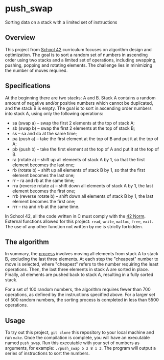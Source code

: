 # push_swap
Sorting data on a stack with a limited set of instructions

## Overview

This project from [School 42](https://42london.com) curriculum focuses on algorithm design and optimization. The goal is to sort a random set of numbers in ascending order using two stacks and a limited set of operations, including swapping, pushing, popping and rotating elements. The challenge lies in minimizing the number of moves required.

## Specifications
At the beginning there are two stacks: A and B. Stack A contains a random amount of negative and/or positive numbers which cannot be duplicated, and the stack B is empty. The goal is to sort in ascending order numbers into stack A, using only the following operations:

- sa (swap a) – swap the first 2 elements at the top of stack A;
- sb (swap b) – swap the first 2 elements at the top of stack B;
- ss – sa and sb at the same time;
- pa (push a) – take the first element at the top of B and put it at the top of A;
- pb (push b) – take the first element at the top of A and put it at the top of B.
- ra (rotate a) – shift up all elements of stack A by 1, so that the first element becomes the last one;
- rb (rotate b) – shift up all elements of stack B by 1, so that the first element becomes the last one;
- rr – ra and rb at the same time;
- rra (reverse rotate a) – shift down all elements of stack A by 1, the last element becomes the first one;
- rrb (reverse rotate b) – shift down all elements of stack B by 1, the last element becomes the first one;
- rrr – rra and rrb at the same time.

In School 42, all the code written in C must comply with the [42 Norm](https://cdn.intra.42.fr/pdf/pdf/960/norme.en.pdf). External functions allowed for this project: `read`, `write`, `malloc`, `free`, `exit`. The use of any other function not written by me is strictly forbidden.

## The algorithm

In summary, the [process](https://medium.com/@ayogun/push-swap-c1f5d2d41e97) involves moving all elements from stack A to stack B, excluding the last three elements. At each step the "cheapest" number to move is selected, where "cheapest" refers to the number requiring the least operations. Then, the last three elements in stack A are sorted in place. Finally, all elements are pushed back to stack A, resulting in a fully sorted stack.

For a set of 100 random numbers, the algorithm requires fewer than 700 operations, as defined by the instructions specified above. For a larger set of 500 random numbers, the sorting process is completed in less than 5500 operations.

## Usage
To try out this project, `git clone` this repository to your local machine and run `make`. Once the compilation is complete, you will have an executable named `push_swap`. Run this executable with your set of numbers as arguments, for example: `./push_swap 5 2 8 1 3`. The program will output a series of instructions to sort the numbers.
